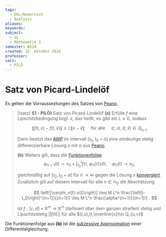 ```yaml
---
tags:
  - DGL/Numerisch
  - Analysis
aliases: 
keywords: 
subject:
  - VL
  - Mathematik 3
semester: WS24
created: 16. Oktober 2024
professor: 
satz:
  - PILÖ
---
```

 

# Satz von Picard-Lindelöf

Es gelten die Vorrausseztungen des Satzes von [Peano](Analysis/Peano.md).

> [!satz] **S1 - PILÖ)** Satz von Picard-Lindelöf
> **(a)** Erfülle $f$ eine Lipschitzbedingung bzgl. $x$, das heißt, es gibt ein $L \geq 0$, sodass
> 
> $$
> \|f(t, x)-f(t, \bar{x})\| \leq L\|x-\bar{x}\| \quad \text { für alle } \quad(t, x),(t, \bar{x}) \in Q_{u, v}
> $$
> 
> Dann besitzt das [AWP]({MOC}%20DGL.md) im Intervall $[t_{0},t_{0}+\alpha]$ eine eindeutige stetig differenzierbare Lösung $x$ mit $\alpha$ aus [Peano](Analysis/Peano.md).
> 
> **(b)** Weiters gilt, dass die [Funktionenfolge](Analysis/Funktionenfolge.md):
> $$
> \varphi_{n+1}(t):=x_0+\int_{t_0}^t f\left(\tau, \varphi_n(\tau)\right) d \tau, \quad \varphi_0(t):=x_0,
> $$
> 
> gleichmäßig auf $\left[t_0, t_0+\alpha\right]$ für $n \rightarrow \infty$ gegen die Lösung $x$ [konvergiert](Analysis/Grenzwert.md). Zusätzlich gilt auf diesem Intervall für alle $n \in \mathbb{N}_0$ die Abschätzung
> 
> $$
> \left\|\varphi_n(t)-x(t)\right\| \leq M L^n \frac{\left|t-t_0\right|^{n+1}}{(n+1)!} \leq M L^n \frac{\alpha^{n+1}}{(n+1)!} .
> $$
> 
> 
> ist $f:[c,d] \times \mathbb{R}^m \to \mathbb{R}^m$ (definiert über dem ganzen streifen) stetig und Lipschitzstetig $\lvert \lvert f(t) \rvert \rvert$ für alle $(t,x),(t,\overline{x})\in Q_{u,v}$

Die Funktionenfolge aus **(b)** ist die [sukzessive Approximation](Analysis/sukzessive%20Approximation.md) einer Differentialgleichung.
